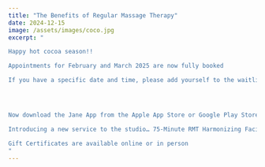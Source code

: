 ```yaml
---
title: "The Benefits of Regular Massage Therapy"
date: 2024-12-15
image: /assets/images/coco.jpg
excerpt: "

Happy hot cocoa season!!

Appointments for February and March 2025 are now fully booked

If you have a specific date and time, please add yourself to the waitlist, and I will do my best to accommodate.




Now download the Jane App from the Apple App Store or Google Play Store by searching Jane for Clients

Introducing a new service to the studio… 75-Minute RMT Harmonizing Facial Massage!

Gift Certificates are available online or in person
"
---
```


